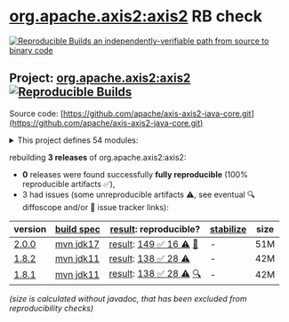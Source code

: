 [org.apache.axis2:axis2](https://central.sonatype.com/artifact/org.apache.axis2/axis2/versions) RB check
=======

[![Reproducible Builds](https://reproducible-builds.org/images/logos/rb.svg) an independently-verifiable path from source to binary code](https://reproducible-builds.org/)

## Project: [org.apache.axis2:axis2](https://central.sonatype.com/artifact/org.apache.axis2/axis2/versions) [![Reproducible Builds](https://img.shields.io/endpoint?url=https://raw.githubusercontent.com/jvm-repo-rebuild/reproducible-central/master/content/org/apache/axis2/badge.json)](https://github.com/jvm-repo-rebuild/reproducible-central/blob/master/content/org/apache/axis2/README.md)

Source code: [https://github.com/apache/axis-axis2-java-core.git](https://github.com/apache/axis-axis2-java-core.git)

<details><summary>This project defines 54 modules:</summary>

* [org.apache.axis2.archetype:quickstart](https://central.sonatype.com/artifact/org.apache.axis2.archetype/quickstart/overview)
* [org.apache.axis2.archetype:quickstart-webapp](https://central.sonatype.com/artifact/org.apache.axis2.archetype/quickstart-webapp/overview)
* [org.apache.axis2:addressing](https://central.sonatype.com/artifact/org.apache.axis2/addressing/overview)
* [org.apache.axis2:axis2](https://central.sonatype.com/artifact/org.apache.axis2/axis2/overview)
* [org.apache.axis2:axis2-aar-maven-plugin](https://central.sonatype.com/artifact/org.apache.axis2/axis2-aar-maven-plugin/overview)
* [org.apache.axis2:axis2-adb](https://central.sonatype.com/artifact/org.apache.axis2/axis2-adb/overview)
* [org.apache.axis2:axis2-adb-codegen](https://central.sonatype.com/artifact/org.apache.axis2/axis2-adb-codegen/overview)
* [org.apache.axis2:axis2-ant-plugin](https://central.sonatype.com/artifact/org.apache.axis2/axis2-ant-plugin/overview)
* [org.apache.axis2:axis2-clustering](https://central.sonatype.com/artifact/org.apache.axis2/axis2-clustering/overview)
* [org.apache.axis2:axis2-codegen](https://central.sonatype.com/artifact/org.apache.axis2/axis2-codegen/overview)
* [org.apache.axis2:axis2-corba](https://central.sonatype.com/artifact/org.apache.axis2/axis2-corba/overview)
* [org.apache.axis2:axis2-fastinfoset](https://central.sonatype.com/artifact/org.apache.axis2/axis2-fastinfoset/overview)
* [org.apache.axis2:axis2-java2wsdl](https://central.sonatype.com/artifact/org.apache.axis2/axis2-java2wsdl/overview)
* [org.apache.axis2:axis2-java2wsdl-maven-plugin](https://central.sonatype.com/artifact/org.apache.axis2/axis2-java2wsdl-maven-plugin/overview)
* [org.apache.axis2:axis2-jaxbri-codegen](https://central.sonatype.com/artifact/org.apache.axis2/axis2-jaxbri-codegen/overview)
* [org.apache.axis2:axis2-jaxws](https://central.sonatype.com/artifact/org.apache.axis2/axis2-jaxws/overview)
* [org.apache.axis2:axis2-jaxws-mar](https://central.sonatype.com/artifact/org.apache.axis2/axis2-jaxws-mar/overview)
* [org.apache.axis2:axis2-jibx](https://central.sonatype.com/artifact/org.apache.axis2/axis2-jibx/overview)
* [org.apache.axis2:axis2-jibx-codegen](https://central.sonatype.com/artifact/org.apache.axis2/axis2-jibx-codegen/overview)
* [org.apache.axis2:axis2-json](https://central.sonatype.com/artifact/org.apache.axis2/axis2-json/overview)
* [org.apache.axis2:axis2-kernel](https://central.sonatype.com/artifact/org.apache.axis2/axis2-kernel/overview)
* [org.apache.axis2:axis2-mar-maven-plugin](https://central.sonatype.com/artifact/org.apache.axis2/axis2-mar-maven-plugin/overview)
* [org.apache.axis2:axis2-metadata](https://central.sonatype.com/artifact/org.apache.axis2/axis2-metadata/overview)
* [org.apache.axis2:axis2-mtompolicy](https://central.sonatype.com/artifact/org.apache.axis2/axis2-mtompolicy/overview)
* [org.apache.axis2:axis2-repo-maven-plugin](https://central.sonatype.com/artifact/org.apache.axis2/axis2-repo-maven-plugin/overview)
* [org.apache.axis2:axis2-resource-bundle](https://central.sonatype.com/artifact/org.apache.axis2/axis2-resource-bundle/overview)
* [org.apache.axis2:axis2-saaj](https://central.sonatype.com/artifact/org.apache.axis2/axis2-saaj/overview)
* [org.apache.axis2:axis2-soapmonitor-servlet](https://central.sonatype.com/artifact/org.apache.axis2/axis2-soapmonitor-servlet/overview)
* [org.apache.axis2:axis2-spring](https://central.sonatype.com/artifact/org.apache.axis2/axis2-spring/overview)
* [org.apache.axis2:axis2-testutils](https://central.sonatype.com/artifact/org.apache.axis2/axis2-testutils/overview)
* [org.apache.axis2:axis2-transport-base](https://central.sonatype.com/artifact/org.apache.axis2/axis2-transport-base/overview)
* [org.apache.axis2:axis2-transport-http](https://central.sonatype.com/artifact/org.apache.axis2/axis2-transport-http/overview)
* [org.apache.axis2:axis2-transport-jms](https://central.sonatype.com/artifact/org.apache.axis2/axis2-transport-jms/overview)
* [org.apache.axis2:axis2-transport-local](https://central.sonatype.com/artifact/org.apache.axis2/axis2-transport-local/overview)
* [org.apache.axis2:axis2-transport-mail](https://central.sonatype.com/artifact/org.apache.axis2/axis2-transport-mail/overview)
* [org.apache.axis2:axis2-transport-tcp](https://central.sonatype.com/artifact/org.apache.axis2/axis2-transport-tcp/overview)
* [org.apache.axis2:axis2-transport-testkit](https://central.sonatype.com/artifact/org.apache.axis2/axis2-transport-testkit/overview)
* [org.apache.axis2:axis2-transport-udp](https://central.sonatype.com/artifact/org.apache.axis2/axis2-transport-udp/overview)
* [org.apache.axis2:axis2-transport-xmpp](https://central.sonatype.com/artifact/org.apache.axis2/axis2-transport-xmpp/overview)
* [org.apache.axis2:axis2-webapp](https://central.sonatype.com/artifact/org.apache.axis2/axis2-webapp/overview)
* [org.apache.axis2:axis2-wsdl2code-maven-plugin](https://central.sonatype.com/artifact/org.apache.axis2/axis2-wsdl2code-maven-plugin/overview)
* [org.apache.axis2:axis2-xmlbeans](https://central.sonatype.com/artifact/org.apache.axis2/axis2-xmlbeans/overview)
* [org.apache.axis2:axis2-xmlbeans-codegen](https://central.sonatype.com/artifact/org.apache.axis2/axis2-xmlbeans-codegen/overview)
* [org.apache.axis2:axis2-xsd2java-maven-plugin](https://central.sonatype.com/artifact/org.apache.axis2/axis2-xsd2java-maven-plugin/overview)
* [org.apache.axis2:maven-shared](https://central.sonatype.com/artifact/org.apache.axis2/maven-shared/overview)
* [org.apache.axis2:mex](https://central.sonatype.com/artifact/org.apache.axis2/mex/overview)
* [org.apache.axis2:mtompolicy](https://central.sonatype.com/artifact/org.apache.axis2/mtompolicy/overview)
* [org.apache.axis2:org.apache.axis2.osgi](https://central.sonatype.com/artifact/org.apache.axis2/org.apache.axis2.osgi/overview)
* [org.apache.axis2:ping](https://central.sonatype.com/artifact/org.apache.axis2/ping/overview)
* [org.apache.axis2:schema-validation](https://central.sonatype.com/artifact/org.apache.axis2/schema-validation/overview)
* [org.apache.axis2:scripting](https://central.sonatype.com/artifact/org.apache.axis2/scripting/overview)
* [org.apache.axis2:simple-server-maven-plugin](https://central.sonatype.com/artifact/org.apache.axis2/simple-server-maven-plugin/overview)
* [org.apache.axis2:soapmonitor](https://central.sonatype.com/artifact/org.apache.axis2/soapmonitor/overview)
* [org.apache.axis2:version](https://central.sonatype.com/artifact/org.apache.axis2/version/overview)
</details>

rebuilding **3 releases** of org.apache.axis2:axis2:
- **0** releases were found successfully **fully reproducible** (100% reproducible artifacts :white_check_mark:),
- 3 had issues (some unreproducible artifacts :warning:, see eventual :mag: diffoscope and/or :memo: issue tracker links):

| version | [build spec](/BUILDSPEC.md) | [result](https://reproducible-builds.org/docs/jvm/): reproducible? | [stabilize](https://github.com/google/oss-rebuild/blob/main/cmd/stabilize/README.md) | size |
| -- | --------- | ------ | ------ | -- |
| [2.0.0](https://central.sonatype.com/artifact/org.apache.axis2/axis2/2.0.0/pom) | [mvn jdk17](axis2-2.0.0.buildspec) | [result](axis2-2.0.0.buildinfo): [149 :white_check_mark:  16 :warning:](axis2-2.0.0.buildcompare) [:memo:](https://github.com/apache/axis-axis2-java-core/pull/879) | - | 51M |
| [1.8.2](https://central.sonatype.com/artifact/org.apache.axis2/axis2/1.8.2/pom) | [mvn jdk11](axis2-1.8.2.buildspec) | [result](axis2-1.8.2.buildinfo): [138 :white_check_mark:  28 :warning:](axis2-1.8.2.buildcompare) | - | 42M |
| [1.8.1](https://central.sonatype.com/artifact/org.apache.axis2/axis2/1.8.1/pom) | [mvn jdk11](axis2-1.8.1.buildspec) | [result](axis2-1.8.1.buildinfo): [138 :white_check_mark:  28 :warning:](axis2-1.8.1.buildcompare) [:mag:](axis2-1.8.1.diffoscope) | - | 42M |

<i>(size is calculated without javadoc, that has been excluded from reproducibility checks)</i>
